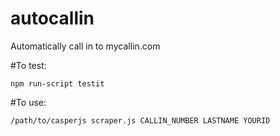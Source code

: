 # autocallin
Automatically call in to mycallin.com

#To test:

    npm run-script testit

#To use:

    /path/to/casperjs scraper.js CALLIN_NUMBER LASTNAME YOURID